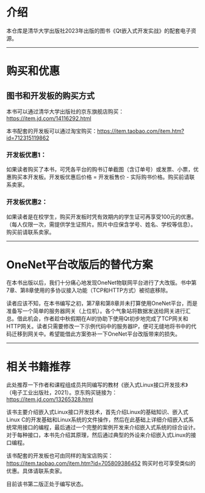 # 介绍

本仓库是清华大学出版社2023年出版的图书《Qt嵌入式开发实战》的配套电子资源。

---

# 购买和优惠
## 图书和开发板的购买方式
本书可以通过清华大学出版社的京东旗舰店购买：https://item.jd.com/14116292.html

本书配套的开发板可以通过淘宝购买：https://item.taobao.com/item.htm?id=712315119862

### 开发板优惠1：
如果读者购买了本书，可凭各平台的购书订单截图（含订单号）或发票、小票，优惠购买本开发板。开发板优惠后价格 = 开发板售价 - 实际购书价格。购买前请联系卖家。

### 开发板优惠2：
如果读者是在校学生，购买开发板时凭有效期内的学生证可再享受100元的优惠。（每人仅限一次，需提供学生证照片。照片中应保含学号、姓名、学校等信息）。购买前请联系卖家。

---

# OneNet平台改版后的替代方案

在本书出版以后，我们十分痛心地发现OneNet物联网平台进行了大改版。书中第7章、第8章使用的多协议接入功能（TCP和HTTP方式）被彻底移除。

读者应该不知，在本书编写之初，第7章和第8章并未打算使用OneNet平台，而是准备写一个简单的服务器网关（上位机）。各个气象站将数据发送给网关进行汇总。借此机会，作者趁中秋假期在AI的协助下使用Qt初步地完成了TCP网关和HTTP网关。读者只需要修改一下示例代码中的服务器IP，便可无缝地将书中的代码迁移到网关中。希望能借此方案弥补一下OneNet平台改版带来的损失。

----

# 相关书籍推荐

此处推荐一下作者和课程组成员共同编写的教材《嵌入式Linux接口开发技术》（电子工业出版社，2021）。京东购买链接为：https://item.jd.com/13265328.html

该书主要介绍嵌入式Linux接口开发技术，首先介绍Linux的基础知识、嵌入式Linux C的开发基础和Linux系统的文件操作，然后在此基础上详细介绍嵌入式系统常用接口的编程，最后通过一个完整的案例开发来介绍嵌入式系统的综合设计。对于每种接口，本书先介绍其原理，然后通过典型的外设来介绍嵌入式Linux的接口编程。

该书配套的开发板也可由同样的淘宝店购买：https://item.taobao.com/item.htm?id=705809386452
购买时也可享受类似的优惠。具体请联系卖家。

目前该书第二版正处于编写状态。